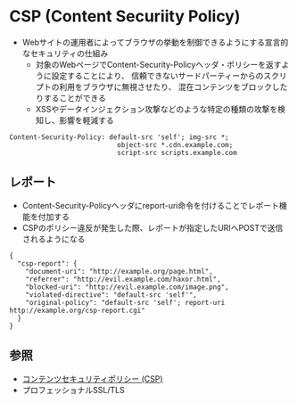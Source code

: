 # CSP (Content Securiity Policy)
- Webサイトの運用者によってブラウザの挙動を制御できるようにする宣言的なセキュリティの仕組み
  - 対象のWebページでContent-Security-Policyヘッダ・ポリシーを返すように設定することにより、
    信頼できないサードパーティーからのスクリプトの利用をブラウザに無視させたり、
    混在コンテンツをブロックしたりすることができる
  - XSSやデータインジェクション攻撃などのような特定の種類の攻撃を検知し、影響を軽減する

```
Content-Security-Policy: default-src 'self'; img-src *;
                           object-src *.cdn.example.com;
                           script-src scripts.example.com
```

## レポート
- Content-Security-Policyヘッダにreport-uri命令を付けることでレポート機能を付加する
- CSPのポリシー違反が発生した際、レポートが指定したURIへPOSTで送信されるようになる

```
{
  "csp-report": {
    "document-uri": "http://example.org/page.html",
    "referrer": "http://evil.example.com/haxor.html",
    "blocked-uri": "http://evil.example.com/image.png",
    "violated-directive": "default-src 'self'",
    "original-policy": "default-src 'self'; report-uri http://example.org/csp-report.cgi"
  }
}
```

## 参照
- [コンテンツセキュリティポリシー (CSP)](https://developer.mozilla.org/ja/docs/Web/HTTP/CSP)
- プロフェッショナルSSL/TLS
